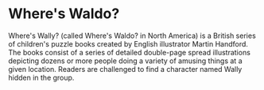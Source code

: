 # Where's Waldo?

Where's Wally? (called Where's Waldo? in North America) is a British series of children's puzzle books created by English illustrator Martin Handford. The books consist of a series of detailed double-page spread illustrations depicting dozens or more people doing a variety of amusing things at a given location. Readers are challenged to find a character named Wally hidden in the group.
